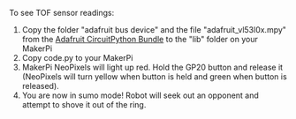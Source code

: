 To see TOF sensor readings:
1. Copy the folder "adafruit bus device" and the file "adafruit_vl53l0x.mpy" from the [Adafruit CircuitPython Bundle](https://circuitpython.org/libraries) to the "lib" folder on your MakerPi
2. Copy code.py to your MakerPi
3. MakerPi NeoPixels will light up red. Hold the GP20 button and release it (NeoPixels will turn yellow when button is held and green when button is released).
4. You are now in sumo mode! Robot will seek out an opponent and attempt to shove it out of the ring. 